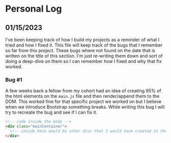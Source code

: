 # Personal Log

## 01/15/2023

I've been keeping track of how I build my projects as a reminder of what I tried and how I fixed it. This file will keep track of the bugs that I remember so far from this project. These bugs where not found on the date that is written on the title of this section. I'm just re-writing them down and sort of doing a deep-dive on them so I can remember how I fixed and why that fix worked.

### Bug #1

A few weeks back a fellow from my cohort had an idea of creating 95% of the html elements on the `main.js` file and then render/append them to the DOM. This worked fine for that specific project we worked on but I believe when we introduce Bootstrap something breaks. While writing this bug I will try to recreate the bug and see if I can fix it.

```html
<!-- code inside the body -->
<div class="mainContainer">
  <!-- inside here would be other divs that I would have created in the js file -->
</div>
```
